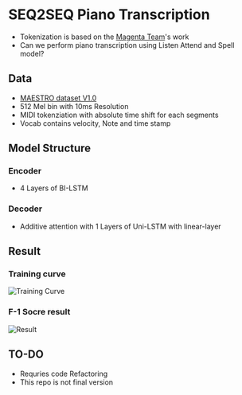 # SEQ2SEQ Piano Transcription
- Tokenization is based on the [Magenta Team](https://magenta.tensorflow.org/)'s work 
- Can we perform piano transcription using Listen Attend and Spell model?

## Data
- [MAESTRO dataset V1.0](https://magenta.tensorflow.org/datasets/maestro)
- 512 Mel bin with 10ms Resolution 
- MIDI tokenziation with absolute time shift for each segments
- Vocab contains velocity, Note and time stamp

## Model Structure
### Encoder
- 4 Layers of BI-LSTM 
### Decoder
- Additive attention with 1 Layers of Uni-LSTM with linear-layer 

## Result
### Training curve
![Training Curve](https://user-images.githubusercontent.com/47840814/172285360-54de230a-6f5b-4edc-ac14-ece7bbbabfa4.png)

### F-1 Socre result
![Result](https://user-images.githubusercontent.com/47840814/172285068-a79f4e5f-ec3a-41d7-b54b-ae7513e76ae3.png)

## TO-DO
- Requries code Refactoring
- This repo is not final version

